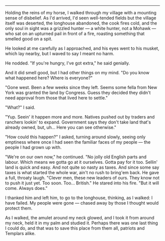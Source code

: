 
* * *

Holding the reins of my horse, I walked through my village with a mounting sense of disbelief. As I'd arrived, I'd seen well-tended fields but the village itself was deserted, the longhouse abandoned, the cook fires cold, and the only soul in sight was a grizzled hunter — a white hunter, not a Mohawk — who sat on an upturned pail in front of a fire, roasting something that smelled good on a spit.

He looked at me carefully as I approached, and his eyes went to his musket, which lay nearby, but I waved to say I meant no harm.

He nodded. "If you're hungry, I've got extra," he said genially.

And it did smell good, but I had other things on my mind. "Do you know what happened here? Where is everyone?"

"Gone west. Been a few weeks since they left. Seems some fella from New York was granted the land by Congress. Guess they decided they didn't need approval from those that lived here to settle."

"What?" I said.

"Yup. Seein' it happen more and more. Natives pushed out by traders and ranchers lookin' to expand. Government says they don't take land that's already owned, but, uh... Here you can see otherwise."

"How could this happen?" I asked, turning around slowly, seeing only emptiness where once I had seen the familiar faces of my people — the people I had grown up with.

"We're on our own now," he continued. "No jolly old English parts and labour. Which means we gotta go at it ourselves. Gotta pay for it too. Sellin' land is quick and easy. And not quite so nasty as taxes. And since some say taxes is what started the whole war, ain't no rush to bring'em back. He gave a full, throaty laugh. "Clever men, these new leaders of ours. They know not to push it just yet. Too soon. Too... British." He stared into his fire. "But it will come. Always does."

I thanked him and left him, to go to the longhouse, thinking, as I walked: I have failed. My people were gone — chased away by those I thought would protect them.

As I walked, the amulet around my neck glowed, and I took it from around my neck, held it in my palm and studied it. Perhaps there was one last thing I could do, and that was to save this place from them all, patriots and Templars alike.
